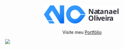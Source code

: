 <p align="center">
	<img src="logo.svg" width="250px"><br><br>
	Visite meu <a href="https://natanael-oliveira.github.io/">Portfólio</a>
</p>


![](https://hit.yhype.me/github/profile?user_id=46970457)
